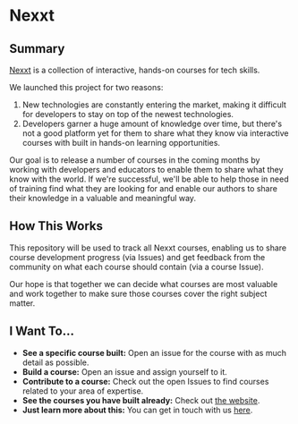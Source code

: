 # Nexxt

## Summary
[Nexxt](https://www.nexxt.xyz) is a collection of interactive, hands-on courses for tech skills.

We launched this project for two reasons:

1. New technologies are constantly entering the market, making it difficult for developers to stay on top of the newest technologies.
2. Developers garner a huge amount of knowledge over time, but there's not a good platform yet for them to share what they know via interactive courses with built in hands-on learning opportunities.

Our goal is to release a number of courses in the coming months by working with developers and educators to enable them to share what they know with the world. If we're successful, we'll be able to help those in need of training find what they are looking for and enable our authors to share their knowledge in a valuable and meaningful way.

## How This Works

This repository will be used to track all Nexxt courses, enabling us to share course development progress (via Issues) and get feedback from the community on what each course should contain (via a course Issue).

Our hope is that together we can decide what courses are most valuable and work together to make sure those courses cover the right subject matter.

## I Want To...

* **See a specific course built:** Open an issue for the course with as much detail as possible.
* **Build a course:** Open an issue and assign yourself to it.
* **Contribute to a course:** Check out the open Issues to find courses related to your area of expertise.
* **See the courses you have built already:** Check out [the website](https://www.nexxt.xyz).
* **Just learn more about this:** You can get in touch with us [here](mailto:nexxt@codevolve.com).



